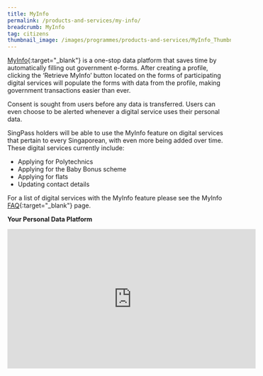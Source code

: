 ```yaml
---
title: MyInfo
permalink: /products-and-services/my-info/
breadcrumb: MyInfo
tag: citizens
thumbnail_image: /images/programmes/products-and-services/MyInfo_Thumbnail.jpg
---
```

[MyInfo](https://www.singpass.gov.sg/myinfo/intro){:target="_blank"} is a one-stop data platform that saves time by automatically filling out government e-forms. After creating a profile, clicking the ‘Retrieve MyInfo’ button located on the forms of participating digital services will populate the forms with data from the profile, making government transactions easier than ever. 

Consent is sought from users before any data is transferred. Users can even choose to be alerted whenever a digital service uses their personal data. 

SingPass holders will be able to use the MyInfo feature on digital services that pertain to every Singaporean, with even more being added over time. These digital services currently include: 

* Applying for Polytechnics
* Applying for the Baby Bonus scheme 
* Applying for flats 
* Updating contact details

For a list of digital services with the MyInfo feature please see the MyInfo [FAQ](http://www.ifaq.gov.sg/MyInfo/apps/fcd_faqmain.aspx#FAQ_169237){:target="_blank"} page.

**Your Personal Data Platform**

<div class="bp-youtube">
  <iframe width="560" height="315" src="https://www.youtube.com/watch?v=0pYtU2kG368&t=3s" frameborder="0" allow="autoplay; encrypted-media" allowfullscreen></iframe>
</div>


